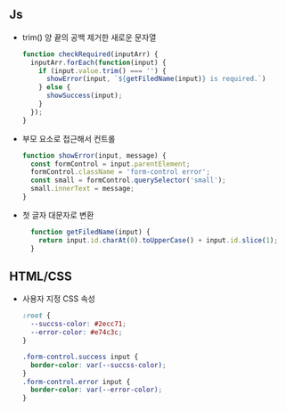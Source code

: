 ## Js
* trim() 양 끝의 공백 제거한 새로운 문자열
    ``` js
    function checkRequired(inputArr) {
      inputArr.forEach(function(input) {
        if (input.value.trim() === '') {
          showError(input, `${getFiledName(input)} is required.`)
        } else {
          showSuccess(input);
        }
      });
    }
    ```

*  부모 요소로 접근해서 컨트롤
    ``` js
    function showError(input, message) {
      const formControl = input.parentElement;
      formControl.className = 'form-control error';
      const small = formControl.querySelector('small');
      small.innerText = message;
    } 
    ```
   
* 첫 글자 대문자로 변환
    ``` js
      function getFiledName(input) {
        return input.id.charAt(0).toUpperCase() + input.id.slice(1);
      }  
    ```

## HTML/CSS
* 사용자 지정 CSS 속성
    ```css
    :root {
      --succss-color: #2ecc71;
      --error-color: #e74c3c;
    }
    
    .form-control.success input {
      border-color: var(--succss-color);
    }
    .form-control.error input {
      border-color: var(--error-color);
    }
    ```